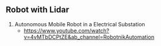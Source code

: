 ## Robot with Lidar 

1. Autonomous Mobile Robot in a Electrical Substation
    * https://www.youtube.com/watch?v=4vMTbDCPtZE&ab_channel=RobotnikAutomation
